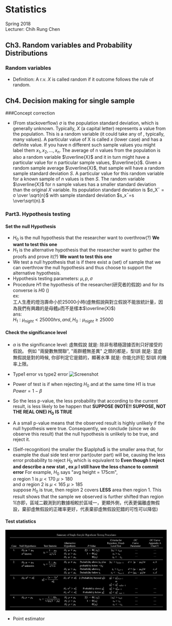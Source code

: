 # Statistics
Spring 2018 <br />
Lecturer: Chih Rung Chen <br />
## Ch3. Random variables and Probability Distributions

### Random variables
* Definition: A r.v. $X$ is called random if it outcome follows the rule of random.

## Ch4. Decision making for single sample
###Concept correction
* (From stackoverflow)
$σ$ is the population standard deviation, which is generally unknown. Typically, $X$ (a capital letter) represents a value from the population. This is a random variable (it could take any of , typically, many values). A particular value of X is called ${x}$ (lower case) and has a definite value. If you have n different such sample values you might label them $x_1,x_2,...,x_n.$ The average of n values from the population is also a random variable $\overline{X}$ and it in turn might have a particular value for n particular sample values, $\overline{x}$. Given a random sample average $\overline{X}$, that sample will have a random sample standard deviation $S$. A particular value for this random variable for a known sample of $n$ values is then $S$. The random variable $\overline{X}$ for n sample values has a smaller standard deviation than the original $X$ variable. Its population standard deviation is $σ_X¯ = σ \over \sqrt{n}$ with sample standard deviation $s_x¯=s \over\sqrt{n}.$
### Part3. Hypothesis testing
#### Set the null Hypothesis
* $H_0$ is the null hypothesis that the researcher want to overthrow(?) **We want to test this one**
* $H_1$ is the alternative hypothesis that the researcher want to gather the proofs and prove it(?) **We want to test this one**
* We test a null hypothesis that is if there exist a (set) of sample that we can overthrow the null hypothesis and thus choose to support the alternative hypothesis.
* Hypothesis testing parameters: $\mu ,p ,\sigma$
* Procedure $H1$ the hypothesis of the researcher(研究者的假說) and for its converse is $H0$ () <br />
ex:<br />工人生產的燈泡壽命小於25000小時(虛無假說與對立假說不能放統計量，因為我們有興趣的是母體$\mu$而不是樣本$\overline{X}$) <br/>
ans:<br /> $H_1: \mu_{night} < 25000hrs  , and  ,  H_0: \mu_{night} \geq 25000$
#### Check the significance level
* $\alpha$ is the significance level: 虛無假說 就是: 除非有積極證據否則只好接受的假說。
例如 "兩變數無關聯", "兩群體無差異" 之類的都是，型I誤 就是: 當虛無假說是對的時候, 你卻判定它是錯的，顯著水準 就是: 你能允許犯 型I誤 的機率上限。
* Type1 error vs type2 error
![Screenshot](type_error.png)
* Power of test is if when rejecting $H_0$ and at the same time H1 is true
$Power=1 - \beta$
* So the less p-value, the less probability that according to the current result, is less likely to be happen that **SUPPOSE (NOTE!! SUPPOSE, NOT THE REAL ONE) $H_0$ IS TRUE**

* A a small p-value means that the observed result is highly unlikely if the null hypothesis were true. Consequently, we conclude (since we do observe this result) that the null hypothesis is unlikely to be true, and reject it.
* (Self-recognition) the smaller the $\aplpha$ is the smaller area that, for example the dual side test error part(outer part) will be, causing the less error probability to reject $H_0$ which is equivalent to **Even though I reject and describe a new stat , ex $\mu$ I still have the less chance to commit error**
For example, $H_0$ says "avg height = 175cm",<br />
$\alpha$ region 1 is $\mu \lt 170$ $\mu \gt 180$<br />
and $\alpha$ region 2 is $\mu \lt 165$ $\mu \gt 185$<br />
suppose $H_0$ is true, then region 2 covers **LESS** area then region 1. This result shows that the sample we observed is further shifted than region 1(亦即，區域二觀測到的數據相較於區域一，更顯外側，代表更偏離虛無假設，棄卻虛無假設的正確率更好，代表棄卻虛無假設犯錯的可性可以降低)
#### Test statistics
![Screenshot](stats.png)
* Point estimator
